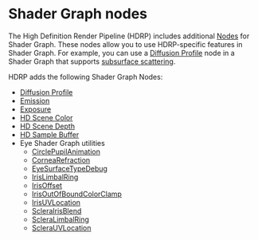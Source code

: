 # Shader Graph nodes

The High Definition Render Pipeline (HDRP) includes additional [Nodes](https://docs.unity3d.com/Packages/com.unity.shadergraph@latest/index.html?subfolder=/manual/Node.html) for Shader Graph. These nodes allow you to use HDRP-specific features in Shader Graph. For example, you can use a [Diffusion Profile](Diffusion-Profile.md) node in a Shader Graph that supports [subsurface scattering](Subsurface-Scattering.md). 

HDRP adds the following Shader Graph Nodes: 

* [Diffusion Profile](https://docs.unity3d.com/Packages/com.unity.shadergraph@latest/index.html?preview=1&subfolder=/manual/Diffusion-Profile-Node.html)
* [Emission](https://docs.unity3d.com/Packages/com.unity.shadergraph@latest/index.html?preview=1&subfolder=/manual/Emission-Node.html)
* [Exposure](https://docs.unity3d.com/Packages/com.unity.shadergraph@latest/index.html?preview=1&subfolder=/manual/Exposure-Node.html)
* [HD Scene Color](https://docs.unity3d.com/Packages/com.unity.shadergraph@latest/index.html?preview=1&subfolder=/manual/HD-Scene-Color-Node.html)
* [HD Scene Depth](https://docs.unity3d.com/Packages/com.unity.shadergraph@latest/index.html?preview=1&subfolder=/manual/HD-Scene-Depth-Node.html)
* [HD Sample Buffer](https://docs.unity3d.com/Packages/com.unity.shadergraph@latest/index.html?preview=1&subfolder=/manual/HD-Sample-Buffer-Node.html)
* Eye Shader Graph utilities
  * [CirclePupilAnimation](https://docs.unity3d.com/Packages/com.unity.shadergraph@latest/index.html?preview=1&subfolder=/manual/Circle-Pupil-Animation-Node.html)
  * [CorneaRefraction](https://docs.unity3d.com/Packages/com.unity.shadergraph@latest/index.html?preview=1&subfolder=/manual/Cornea-Refraction-Node.html)
  * [EyeSurfaceTypeDebug](https://docs.unity3d.com/Packages/com.unity.shadergraph@latest/index.html?preview=1&subfolder=/manual/Eye-Surface-Type-Debug-Node.html)
  * [IrisLimbalRing](https://docs.unity3d.com/Packages/com.unity.shadergraph@latest/index.html?preview=1&subfolder=/manual/Iris-Limbal-Ring-Node.html)
  * [IrisOffset](https://docs.unity3d.com/Packages/com.unity.shadergraph@latest/index.html?preview=1&subfolder=/manual/Iris-Offset-Node.html)
  * [IrisOutOfBoundColorClamp](https://docs.unity3d.com/Packages/com.unity.shadergraph@latest/index.html?preview=1&subfolder=/manual/Iris-Out-Of-Bound-Color-Clamp-Node.html)
  * [IrisUVLocation](https://docs.unity3d.com/Packages/com.unity.shadergraph@latest/index.html?preview=1&subfolder=/manual/Iris-UV-Location-Node.html)
  * [ScleraIrisBlend](https://docs.unity3d.com/Packages/com.unity.shadergraph@latest/index.html?preview=1&subfolder=/manual/Sclera-Iris-Blend-Node.html)
  * [ScleraLimbalRing](https://docs.unity3d.com/Packages/com.unity.shadergraph@latest/index.html?preview=1&subfolder=/manual/Sclera-Limbal-Ring-Node.html)
  * [ScleraUVLocation](https://docs.unity3d.com/Packages/com.unity.shadergraph@latest/index.html?preview=1&subfolder=/manual/Sclera-UV-Location-Node.html)
